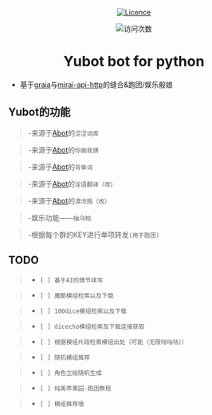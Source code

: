 <div align="center">

<a href="https://github.com/Redlnn/redbot/blob/master/LICENSE"><img src="https://img.shields.io/github/license/Redlnn/redbot" alt="Licence" /></a>
<p align="center">
<img src="https://count.getloli.com/get/@YUASDS-Yubot?theme=rule34" alt="访问次数" />
</p>
</p>

# Yubot bot for python
</div>

 - 基于[graia](https://github.com/GraiaProject/Ariadne)与[mirai-api-http](https://github.com/project-mirai/mirai-api-http)的缝合&跑团/娱乐骰娘

## Yubot的功能
> -来源于[Abot](https://github.com/djkcyl/ABot-Graia)的`涩涩词库`

> -来源于[Abot](https://github.com/djkcyl/ABot-Graia)的`你画我猜`

> -来源于[Abot](https://github.com/djkcyl/ABot-Graia)的`背单词`

> -来源于[Abot](https://github.com/djkcyl/ABot-Graia)的`淫语翻译（改）`

> -来源于[Abot](https://github.com/djkcyl/ABot-Graia)的`漂流瓶（改）`

> -娱乐功能——`抽乌帕`

> -根据每个群的KEY进行单项转发`(用于跑团)`

## TODO

>- `[ ] 基于AI的情节续写`

>- `[ ] 魔都模组检索以及下载`

>- `[ ] 100dice模组检索以及下载`

>- `[ ] dicecho模组检索及下载连接获取`

>- `[ ] 根据模组片段检索模组出处（可能（无限咕咕咕））`

>- `[ ] 随机模组推荐`

>- `[ ] 角色立绘随机生成`

>- `[ ] 纯美苹果园-跑团教程`

>- `[ ] 模组推荐墙`

